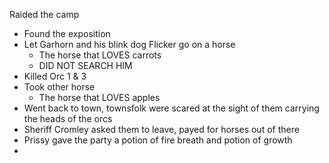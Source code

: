 Raided the camp
- Found the exposition
- Let Garhorn and his blink dog Flicker go on a horse
	- The horse that LOVES carrots
	- DID NOT SEARCH HIM
- Killed Orc 1 & 3
- Took other horse
	- The horse that LOVES apples
- Went back to town, townsfolk were scared at the sight of them carrying the heads of the orcs
- Sheriff Cromley asked them to leave, payed for horses out of there
- Prissy gave the party a potion of fire breath and potion of growth
- 